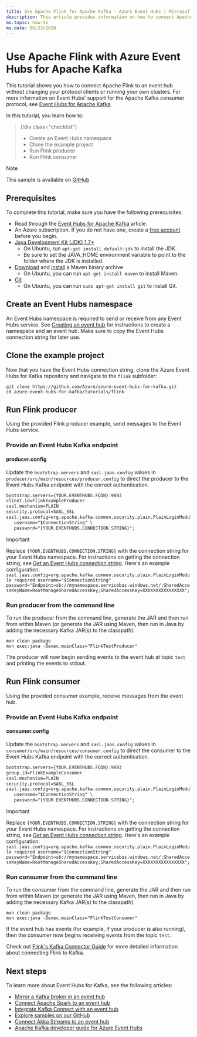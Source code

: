 ```yaml
---
title: Use Apache Flink for Apache Kafka - Azure Event Hubs | Microsoft Docs
description: This article provides information on how to connect Apache Flink to an Azure event hub
ms.topic: how-to
ms.date: 06/23/2020
---
```


# Use Apache Flink with Azure Event Hubs for Apache Kafka
This tutorial shows you how to connect Apache Flink to an event hub without changing your protocol clients or running your own clusters. For more information on Event Hubs' support for the Apache Kafka consumer protocol, see [Event Hubs for Apache Kafka](event-hubs-for-kafka-ecosystem-overview.md).


In this tutorial, you learn how to:
> [!div class="checklist"]
> * Create an Event Hubs namespace
> * Clone the example project
> * Run Flink producer 
> * Run Flink consumer

> [!NOTE]
> This sample is available on [GitHub](https://github.com/Azure/azure-event-hubs-for-kafka/tree/master/tutorials/flink)

## Prerequisites

To complete this tutorial, make sure you have the following prerequisites:

* Read through the [Event Hubs for Apache Kafka](event-hubs-for-kafka-ecosystem-overview.md) article. 
* An Azure subscription. If you do not have one, create a [free account](https://azure.microsoft.com/free/?ref=microsoft.com&utm_source=microsoft.com&utm_medium=docs&utm_campaign=visualstudio) before you begin.
* [Java Development Kit (JDK) 1.7+](/azure/developer/java/fundamentals/java-support-on-azure)
    * On Ubuntu, run `apt-get install default-jdk` to install the JDK.
    * Be sure to set the JAVA_HOME environment variable to point to the folder where the JDK is installed.
* [Download](https://maven.apache.org/download.cgi) and [install](https://maven.apache.org/install.html) a Maven binary archive
    * On Ubuntu, you can run `apt-get install maven` to install Maven.
* [Git](https://www.git-scm.com/downloads)
    * On Ubuntu, you can run `sudo apt-get install git` to install Git.

## Create an Event Hubs namespace

An Event Hubs namespace is required to send or receive from any Event Hubs service. See [Creating an event hub](event-hubs-create.md) for instructions to create a namespace and an event hub. Make sure to copy the Event Hubs connection string for later use.

## Clone the example project

Now that you have the Event Hubs connection string, clone the Azure Event Hubs for Kafka repository and navigate to the `flink` subfolder:

```shell
git clone https://github.com/Azure/azure-event-hubs-for-kafka.git
cd azure-event-hubs-for-kafka/tutorials/flink
```

## Run Flink producer

Using the provided Flink producer example, send messages to the Event Hubs service.

### Provide an Event Hubs Kafka endpoint

#### producer.config

Update the `bootstrap.servers` and `sasl.jaas.config` values in `producer/src/main/resources/producer.config` to direct the producer to the Event Hubs Kafka endpoint with the correct authentication.

```xml
bootstrap.servers={YOUR.EVENTHUBS.FQDN}:9093
client.id=FlinkExampleProducer
sasl.mechanism=PLAIN
security.protocol=SASL_SSL
sasl.jaas.config=org.apache.kafka.common.security.plain.PlainLoginModule required \
   username="$ConnectionString" \
   password="{YOUR.EVENTHUBS.CONNECTION.STRING}";
```

> [!IMPORTANT]
> Replace `{YOUR.EVENTHUBS.CONNECTION.STRING}` with the connection string for your Event Hubs namespace. For instructions on getting the connection string, see [Get an Event Hubs connection string](event-hubs-get-connection-string.md). Here's an example configuration: `sasl.jaas.config=org.apache.kafka.common.security.plain.PlainLoginModule required username="$ConnectionString" password="Endpoint=sb://mynamespace.servicebus.windows.net/;SharedAccessKeyName=RootManageSharedAccessKey;SharedAccessKey=XXXXXXXXXXXXXXXX";`

### Run producer from the command line

To run the producer from the command line, generate the JAR and then run from within Maven (or generate the JAR using Maven, then run in Java by adding the necessary Kafka JAR(s) to the classpath):

```shell
mvn clean package
mvn exec:java -Dexec.mainClass="FlinkTestProducer"
```

The producer will now begin sending events to the event hub at topic `test` and printing the events to stdout.

## Run Flink consumer

Using the provided consumer example, receive messages from the event hub. 

### Provide an Event Hubs Kafka endpoint

#### consumer.config

Update the `bootstrap.servers` and `sasl.jaas.config` values in `consumer/src/main/resources/consumer.config` to direct the consumer to the Event Hubs Kafka endpoint with the correct authentication.

```xml
bootstrap.servers={YOUR.EVENTHUBS.FQDN}:9093
group.id=FlinkExampleConsumer
sasl.mechanism=PLAIN
security.protocol=SASL_SSL
sasl.jaas.config=org.apache.kafka.common.security.plain.PlainLoginModule required \
   username="$ConnectionString" \
   password="{YOUR.EVENTHUBS.CONNECTION.STRING}";
```

> [!IMPORTANT]
> Replace `{YOUR.EVENTHUBS.CONNECTION.STRING}` with the connection string for your Event Hubs namespace. For instructions on getting the connection string, see [Get an Event Hubs connection string](event-hubs-get-connection-string.md). Here's an example configuration: `sasl.jaas.config=org.apache.kafka.common.security.plain.PlainLoginModule required username="$ConnectionString" password="Endpoint=sb://mynamespace.servicebus.windows.net/;SharedAccessKeyName=RootManageSharedAccessKey;SharedAccessKey=XXXXXXXXXXXXXXXX";`


### Run consumer from the command line

To run the consumer from the command line, generate the JAR and then run from within Maven (or generate the JAR using Maven, then run in Java by adding the necessary Kafka JAR(s) to the classpath):

```shell
mvn clean package
mvn exec:java -Dexec.mainClass="FlinkTestConsumer"
```

If the event hub has events (for example, if your producer is also running), then the consumer now begins receiving events from the topic `test`.

Check out [Flink's Kafka Connector Guide](https://ci.apache.org/projects/flink/flink-docs-stable/dev/connectors/kafka.html) for more detailed information about connecting Flink to Kafka.

## Next steps
To learn more about Event Hubs for Kafka, see the following articles:  

- [Mirror a Kafka broker in an event hub](event-hubs-kafka-mirror-maker-tutorial.md)
- [Connect Apache Spark to an event hub](event-hubs-kafka-spark-tutorial.md)
- [Integrate Kafka Connect with an event hub](event-hubs-kafka-connect-tutorial.md)
- [Explore samples on our GitHub](https://github.com/Azure/azure-event-hubs-for-kafka)
- [Connect Akka Streams to an event hub](event-hubs-kafka-akka-streams-tutorial.md)
- [Apache Kafka developer guide for Azure Event Hubs](apache-kafka-developer-guide.md)